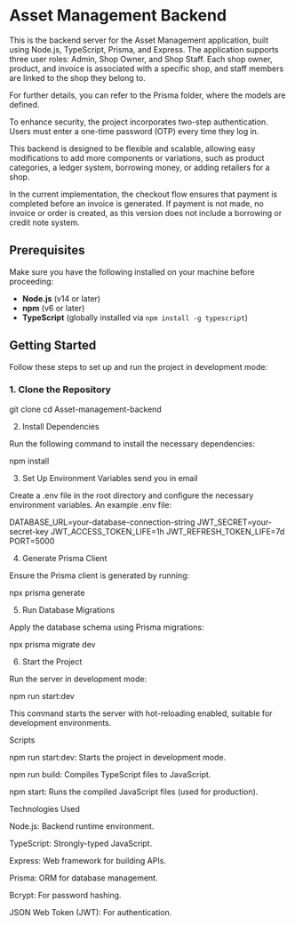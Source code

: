 # Asset Management Backend

This is the backend server for the Asset Management application, built using Node.js, TypeScript, Prisma, and Express. The application supports three user roles: Admin, Shop Owner, and Shop Staff. Each shop owner, product, and invoice is associated with a specific shop, and staff members are linked to the shop they belong to.

For further details, you can refer to the Prisma folder, where the models are defined.

To enhance security, the project incorporates two-step authentication. Users must enter a one-time password (OTP) every time they log in.

This backend is designed to be flexible and scalable, allowing easy modifications to add more components or variations, such as product categories, a ledger system, borrowing money, or adding retailers for a shop.

In the current implementation, the checkout flow ensures that payment is completed before an invoice is generated. If payment is not made, no invoice or order is created, as this version does not include a borrowing or credit note system.

## Prerequisites

Make sure you have the following installed on your machine before proceeding:

- **Node.js** (v14 or later)
- **npm** (v6 or later)
- **TypeScript** (globally installed via `npm install -g typescript`)

## Getting Started

Follow these steps to set up and run the project in development mode:

### 1. Clone the Repository

git clone 
cd Asset-management-backend

2. Install Dependencies

Run the following command to install the necessary dependencies:

npm install

3. Set Up Environment Variables send you in email 

Create a .env file in the root directory and configure the necessary environment variables. An example .env file:

DATABASE_URL=your-database-connection-string
JWT_SECRET=your-secret-key
JWT_ACCESS_TOKEN_LIFE=1h
JWT_REFRESH_TOKEN_LIFE=7d
PORT=5000

4. Generate Prisma Client

Ensure the Prisma client is generated by running:

npx prisma generate

5. Run Database Migrations

Apply the database schema using Prisma migrations:

npx prisma migrate dev

6. Start the Project

Run the server in development mode:

npm run start:dev

This command starts the server with hot-reloading enabled, suitable for development environments.

Scripts

npm run start:dev: Starts the project in development mode.

npm run build: Compiles TypeScript files to JavaScript.

npm start: Runs the compiled JavaScript files (used for production).


Technologies Used

Node.js: Backend runtime environment.

TypeScript: Strongly-typed JavaScript.

Express: Web framework for building APIs.

Prisma: ORM for database management.

Bcrypt: For password hashing.

JSON Web Token (JWT): For authentication.
